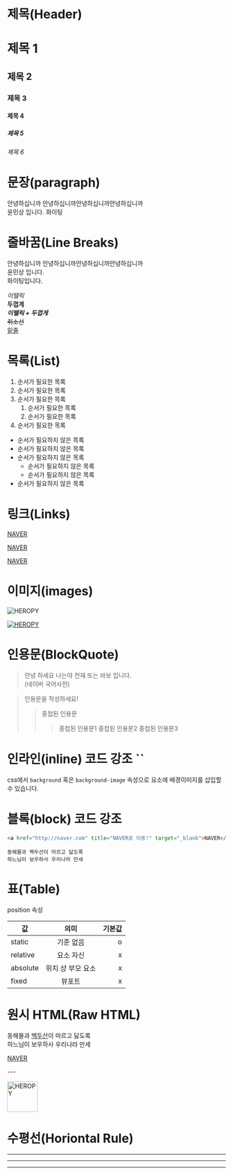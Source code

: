 # 제목(Header)

# 제목 1
## 제목 2
### 제목 3
#### 제목 4
##### 제목 5
###### 제목 6

# 문장(paragraph)

안녕하십니까 안녕하십니까안녕하십니까안녕하십니까  
윤민상 입니다. 화이팅

# 줄바꿈(Line Breaks)

안녕하십니까 안녕하십니까안녕하십니까안녕하십니까    
윤민상 입니다.<br>화이팅입니다.

_이텔릭_  
**두껍게**  
**_이텔릭 + 두껍게_**  
~~취소선~~  
<u>밑줄</u>

# 목록(List)

1. 순서가 필요한 목록
1. 순서가 필요한 목록
1. 순서가 필요한 목록
    1. 순서가 필요한 목록
    1. 순서가 필요한 목록
1. 순서가 필요한 목록

- 순서가 필요하지 않은 목록
- 순서가 필요하지 않은 목록
- 순서가 필요하지 않은 목록
    - 순서가 필요하지 않은 목록
    - 순서가 필요하지 않은 목록
- 순서가 필요하지 않은 목록

# 링크(Links)

<a href="http://naver.com" title="NAVER로 이동!">NAVER</a>

[NAVER](http://naver.com "NAVER로 이동!")



<a href="http://naver.com" title="NAVER로 이동!" target="_blank">NAVER</a>


# 이미지(images)
![HEROPY](https://heropy.blog/css/images/logo.png)


[![HEROPY](https://heropy.blog/css/images/logo.png)](https://heropy.blog/)


# 인용문(BlockQuote)

> 안녕 하세요 나는야 천재 또는 바보 입니다.  
> (네이버 국어사전)

> 인용문을 작성하세요!
>> 중첩된 인용문
>>> 중첩된 인용문1
>>> 중첩된 인용문2
>>> 중첩된 인용문3


# 인라인(inline) 코드 강조 ``

css에서 `background` 혹은 `background-image`    속성으로 요소에 배경이미지를 삽입할 수 있습니다.


# 블록(block) 코드 강조

```html
<a href="http://naver.com" title="NAVER로 이동!" target="_blank">NAVER</a>
```

```plaintext
동해물과 백두산이 마르고 닳도록
하느님이 보우하사 우리나라 만세
```

# 표(Table)

position 속성

값 | 의미 | 기본값
--|:--:|--:  
static | 기준 없음 | o  
relative | 요소 자신 | x  
absolute | 위치 상 부모 요소 | x  
fixed | 뷰포트 | x


# 원시 HTML(Raw HTML)

동해물과 <span style="text-decoration: underline;">백두산</span>이 마르고 닳도록<br>
하느님이 보우하사 우리나라 만세


<a href="http://naver.com" title="NAVER로 이동!" target="_blank">NAVER</a>

---<br>

<img width="70" src="https://heropy.blog/css/images/logo.png" alt="HEROPY" />

# 수평선(Horiontal Rule)

---  

***  

___  

